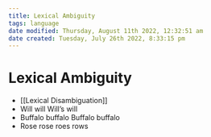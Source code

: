 ```yaml
---
title: Lexical Ambiguity
tags: language
date modified: Thursday, August 11th 2022, 12:32:51 am
date created: Tuesday, July 26th 2022, 8:33:15 pm
---
```


# Lexical Ambiguity
- [[Lexical Disambiguation]]
- Will will Will’s will
- Buffalo buffalo Buffalo buffalo
- Rose rose roes rows

